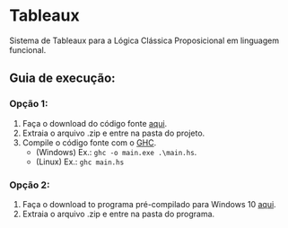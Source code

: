 # Tableaux
Sistema de Tableaux para a Lógica Clássica Proposicional em linguagem funcional.

## Guia de execução:
### Opção 1:
1. Faça o download do código fonte [aqui](https://github.com/BGallo/Tableaux/archive/refs/heads/main.zip).
2. Extraia o arquivo .zip e entre na pasta do projeto.
3. Compile o código fonte com o [GHC](https://www.haskell.org/ghc/). 
    - (Windows) Ex.:  `ghc -o main.exe .\main.hs`.
    - (Linux) Ex.: `ghc main.hs `
### Opção 2:
1. Faça o download to programa pré-compilado para Windows 10 [aqui](https://github.com/BGallo/Tableaux/releases).
2. Extraia o arquivo .zip e entre na pasta do programa.

